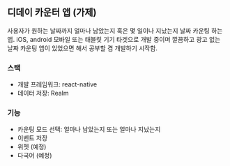 ## 디데이 카운터 앱 (가제)

사용자가 원하는 날짜까지 얼마나 남았는지 혹은 몇 일이나 지났는지 날짜 카운팅 하는 앱. iOS, android 모바일 또는 태블릿 기기 타겟으로 개발 중이며 깔끔하고 광고 없는 날짜 카운팅 앱이 있었으면 해서 공부할 겸 개발하기 시작함.

### 스택

- 개발 프레임워크: react-native
- 데이터 저장: Realm

### 기능

- 카운팅 모드 선택: 얼마나 남았는지 또는 얼마나 지났는지
- 이벤트 저장
- 위젯 (예정)
- 다국어 (예정)
